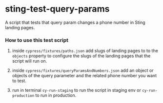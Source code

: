 # sting-test-query-params

A script that tests that query param changes a phone number in Sting landing pages.

### How to use this test script

1. inside `cypress/fixtures/paths.json` add slugs of landing pages to to the `objects` property to configure the slugs of the landing pages that the script will run on.
2. inside `cypress/fixtures/queryParamsAndNumbers.json` add an object or objects of the query parameter and the related phone number you want to test.

3. run in terminal `cy-run-staging` to run the script in staging env or `cy-run-production` to run in production.
